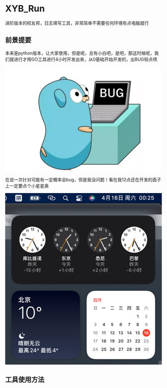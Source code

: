 # XYB_Run
进阶版本的校友邦，日志填写工具，非常简单不需要任何环境有点电脑就行

## 前景提要

本来是python版本，让大家使用，但是呢，总有小白吧，是吧，那这时候呢，我们就进行才用GO工具进行4小时开发出来，从0基础开始开发的，出BUG轻点喷

![image-20220416002442050](README.assets/image-20220416002442050.png)

在说一次针对可能有一定概率会bug，但是我没问题！看在我12点还在开发的面子上一定要点个小星星奥

![image-20220416002544397](README.assets/image-20220416002544397.png)

## 工具使用方法
